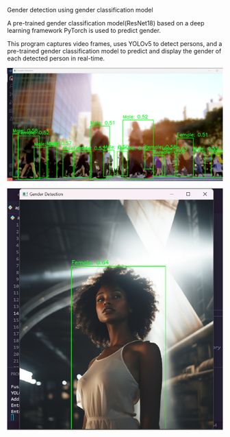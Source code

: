 Gender detection using gender classification model

A pre-trained gender classification model(ResNet18) based on a deep learning framework PyTorch is used to predict gender. 

This program captures video frames, uses YOLOv5 to detect persons, and a pre-trained gender classification model to predict and display the gender of each detected person in real-time.


![VideoDemo](video_demo.png)


![ImageDemo](image_demo.png)